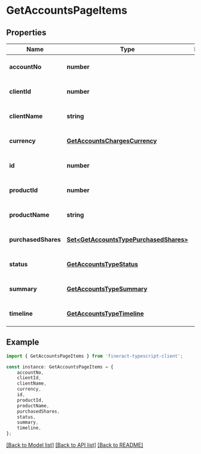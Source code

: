 # GetAccountsPageItems


## Properties

Name | Type | Description | Notes
------------ | ------------- | ------------- | -------------
**accountNo** | **number** |  | [optional] [default to undefined]
**clientId** | **number** |  | [optional] [default to undefined]
**clientName** | **string** |  | [optional] [default to undefined]
**currency** | [**GetAccountsChargesCurrency**](GetAccountsChargesCurrency.md) |  | [optional] [default to undefined]
**id** | **number** |  | [optional] [default to undefined]
**productId** | **number** |  | [optional] [default to undefined]
**productName** | **string** |  | [optional] [default to undefined]
**purchasedShares** | [**Set&lt;GetAccountsTypePurchasedShares&gt;**](GetAccountsTypePurchasedShares.md) |  | [optional] [default to undefined]
**status** | [**GetAccountsTypeStatus**](GetAccountsTypeStatus.md) |  | [optional] [default to undefined]
**summary** | [**GetAccountsTypeSummary**](GetAccountsTypeSummary.md) |  | [optional] [default to undefined]
**timeline** | [**GetAccountsTypeTimeline**](GetAccountsTypeTimeline.md) |  | [optional] [default to undefined]

## Example

```typescript
import { GetAccountsPageItems } from 'fineract-typescript-client';

const instance: GetAccountsPageItems = {
    accountNo,
    clientId,
    clientName,
    currency,
    id,
    productId,
    productName,
    purchasedShares,
    status,
    summary,
    timeline,
};
```

[[Back to Model list]](../README.md#documentation-for-models) [[Back to API list]](../README.md#documentation-for-api-endpoints) [[Back to README]](../README.md)
